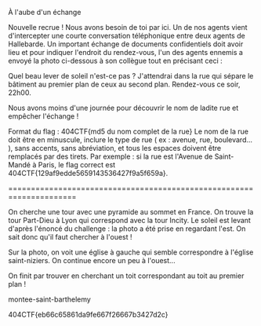 À l'aube d'un échange

Nouvelle recrue ! Nous avons besoin de toi par ici. Un de nos agents vient d'intercepter une courte conversation téléphonique entre deux agents de Hallebarde. Un important échange de documents confidentiels doit avoir lieu et pour indiquer l'endroit du rendez-vous, l'un des agents ennemis a envoyé la photo ci-dessous à son collègue tout en précisant ceci :

Quel beau lever de soleil n'est-ce pas ? J'attendrai dans la rue qui sépare le bâtiment au premier plan de ceux au second plan. Rendez-vous ce soir, 22h00.

Nous avons moins d'une journée pour découvrir le nom de ladite rue et empêcher l'échange !

Format du flag : 404CTF{md5 du nom complet de la rue}
Le nom de la rue doit être en minuscule, inclure le type de rue ( ex : avenue, rue, boulevard... ), sans accents, sans abréviation, et tous les espaces doivent être remplacés par des tirets. Par exemple : si la rue est l'Avenue de Saint-Mandé à Paris, le flag correct est 404CTF{129af9edde5659143536427f9a5f659a}.

=====================================================================

On cherche une tour avec une pyramide au sommet en France. On trouve la tour Part-Dieu à Lyon qui correspond avec la tour Incity.
Le soleil est levant d'après l'énoncé du challenge : la photo a été prise en regardant l'est. On sait donc qu'il faut chercher à l'ouest !

Sur la photo, on voit une église à gauche qui semble correspondre à l'église saint-niziers. On continue encore un peu à l'ouest...

On finit par trouver en cherchant un toit correspondant au toit au premier plan !

montee-saint-barthelemy

404CTF{eb66c65861da9fe667f26667b3427d2c}
